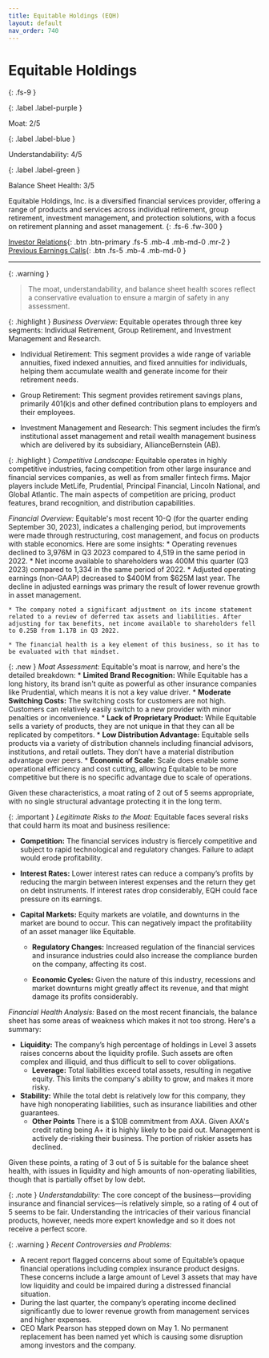 ```yaml
---
title: Equitable Holdings (EQH)
layout: default
nav_order: 740
---
```


# Equitable Holdings
{: .fs-9 }

{: .label .label-purple }

Moat: 2/5

{: .label .label-blue }

Understandability: 4/5

{: .label .label-green }

Balance Sheet Health: 3/5

Equitable Holdings, Inc. is a diversified financial services provider, offering a range of products and services across individual retirement, group retirement, investment management, and protection solutions, with a focus on retirement planning and asset management.
{: .fs-6 .fw-300 }

[Investor Relations](https://www.google.com/search?q=EQH+investor+relations){: .btn .btn-primary .fs-5 .mb-4 .mb-md-0 .mr-2 }
[Previous Earnings Calls](https://discountingcashflows.com/company/EQH/transcripts/){: .btn .fs-5 .mb-4 .mb-md-0 }

---

{: .warning }
>The moat, understandability, and balance sheet health scores reflect a conservative evaluation to ensure a margin of safety in any assessment.



{: .highlight }
*Business Overview:*
Equitable operates through three key segments: Individual Retirement, Group Retirement, and Investment Management and Research. 

   * Individual Retirement: This segment provides a wide range of variable annuities, fixed indexed annuities, and fixed annuities for individuals, helping them accumulate wealth and generate income for their retirement needs.

   * Group Retirement: This segment provides retirement savings plans, primarily 401(k)s and other defined contribution plans to employers and their employees.

   * Investment Management and Research: This segment includes the firm’s institutional asset management and retail wealth management business which are delivered by its subsidiary, AllianceBernstein (AB).

{: .highlight }
*Competitive Landscape:*
Equitable operates in highly competitive industries, facing competition from other large insurance and financial services companies, as well as from smaller fintech firms. Major players include MetLife, Prudential, Principal Financial, Lincoln National, and Global Atlantic. The main aspects of competition are pricing, product features, brand recognition, and distribution capabilities.

*Financial Overview:*
Equitable's most recent 10-Q (for the quarter ending September 30, 2023), indicates a challenging period, but improvements were made through restructuring, cost management, and focus on products with stable economics. Here are some insights:
    * Operating revenues declined to 3,976M in Q3 2023 compared to 4,519 in the same period in 2022.
    * Net income available to shareholders was 400M this quarter (Q3 2023) compared to 1,334 in the same period of 2022.
    * Adjusted operating earnings (non-GAAP) decreased to $400M from $625M last year. The decline in adjusted earnings was primary the result of lower revenue growth in asset management.

    * The company noted a significant adjustment on its income statement related to a review of deferred tax assets and liabilities. After adjusting for tax benefits, net income available to shareholders fell to 0.25B from 1.17B in Q3 2022.

    * The financial health is a key element of this business, so it has to be evaluated with that mindset. 

{: .new }
*Moat Assessment:*
Equitable's moat is narrow, and here's the detailed breakdown:
    *  **Limited Brand Recognition:** While Equitable has a long history, its brand isn't quite as powerful as other insurance companies like Prudential, which means it is not a key value driver.
    *  **Moderate Switching Costs:** The switching costs for customers are not high. Customers can relatively easily switch to a new provider with minor penalties or inconvenience.
    *  **Lack of Proprietary Product:** While Equitable sells a variety of products, they are not unique in that they can all be replicated by competitors.
    *  **Low Distribution Advantage:** Equitable sells products via a variety of distribution channels including financial advisors, institutions, and retail outlets. They don’t have a material distribution advantage over peers.
    *  **Economic of Scale:** Scale does enable some operational efficiency and cost cutting, allowing Equitable to be more competitive but there is no specific advantage due to scale of operations.

 Given these characteristics, a moat rating of 2 out of 5 seems appropriate, with no single structural advantage protecting it in the long term.

{: .important }
*Legitimate Risks to the Moat:*
Equitable faces several risks that could harm its moat and business resilience:
* **Competition:** The financial services industry is fiercely competitive and subject to rapid technological and regulatory changes. Failure to adapt would erode profitability.
* **Interest Rates:** Lower interest rates can reduce a company’s profits by reducing the margin between interest expenses and the return they get on debt instruments. If interest rates drop considerably, EQH could face pressure on its earnings.
*   **Capital Markets:** Equity markets are volatile, and downturns in the market are bound to occur. This can negatively impact the profitability of an asset manager like Equitable.

    * **Regulatory Changes:** Increased regulation of the financial services and insurance industries could also increase the compliance burden on the company, affecting its cost.

    * **Economic Cycles:** Given the nature of this industry, recessions and market downturns might greatly affect its revenue, and that might damage its profits considerably.


*Financial Health Analysis:*
Based on the most recent financials, the balance sheet has some areas of weakness which makes it not too strong. Here's a summary:
*   **Liquidity:** The company’s high percentage of holdings in Level 3 assets raises concerns about the liquidity profile. Such assets are often complex and illiquid, and thus difficult to sell to cover obligations.
    *   **Leverage:** Total liabilities exceed total assets, resulting in negative equity. This limits the company's ability to grow, and makes it more risky.
*   **Stability:** While the total debt is relatively low for this company, they have high nonoperating liabilities, such as insurance liabilities and other guarantees.
    *  **Other Points** 
   There is a $10B commitment from AXA. Given AXA's credit rating being A+ it is highly likely to be paid out.
  Management is actively de-risking their business. The portion of riskier assets has declined. 

Given these points, a rating of 3 out of 5 is suitable for the balance sheet health, with issues in liquidity and high amounts of non-operating liabilities, though that is partially offset by low debt.

{: .note }
*Understandability:*
The core concept of the business—providing insurance and financial services—is relatively simple, so a rating of 4 out of 5 seems to be fair. Understanding the intricacies of their various financial products, however, needs more expert knowledge and so it does not receive a perfect score.

{: .warning }
*Recent Controversies and Problems:*
*  A recent report flagged concerns about some of Equitable’s opaque financial operations including complex insurance product designs. These concerns include a large amount of Level 3 assets that may have low liquidity and could be impaired during a distressed financial situation.
*  During the last quarter, the company’s operating income declined significantly due to lower revenue growth from management services and higher expenses.
*   CEO Mark Pearson has stepped down on May 1. No permanent replacement has been named yet which is causing some disruption among investors and the company. 

